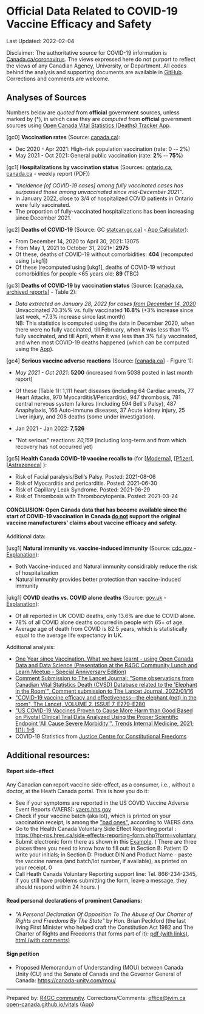 <!-- Open Canada Vital Statistics Application Resources
Analysis of Official Data Related to COVID-19 Vaccine Efficacy and Safety
-->

Official Data Related to COVID-19 Vaccine Efficacy and Safety
==================================================

Last Updated: 2022-02-04

Disclaimer: The authoritative source for COVID-19 information is [Canada.ca/coronavirus](https://www.canada.ca/en/public-health/services/diseases/coronavirus-disease-covid-19.html). The views expressed here do not purport to reflect the views of
any Canadian Agency, University, or Department. All codes behind the analysis and supporting documents are available in [GitHub](https://github.com/open-canada/vitals/). Corrections and comments are welcome.

<!-- 
[Deaths Statistics Tracker](https://open-canada.github.io/Apps/vitals) | [Analysis of Official Data](analysis) | [Minister's Personal Declaration](https://open-canada.github.io/vitals/brian-peckford-declaration.pdf) | [Report side-effects](https://hpr-rps.hres.ca/side-effects-reporting-form.php?form=voluntary) ([Example](https://open-canada.github.io/vitals/SideEffectReporting-example-1.pdf)) | [Sign Petition](https://petitions.ourcommons.ca/en/Petition/Details?Petition=e-3592) |
-->

<!-- See Raw Data-->

## Analyses of Sources

 Numbers below are *quoted* from **official** government sources, unless marked by (\*), in which case they are *computed* from
**official** government sources using  [Open Canada Vital Statistics (Deaths) Tracker App](https://open-canada.github.io/Apps/vitals). 

<!--Because the data posted in the official sources changes weekly, the numbers presented below  may not match exactly the currently posted statistics. They should be still close enough (within 95% range) to the currently posted numbers -->
<!-- Data for up to October 2021 are used to allow comparison between adverse reactions
statistics and deaths statistics, the latter being reported with several months delay. -->
<!-- which are available up to October only. -->


[gc0]  **Vaccination rates** (Source:
    [canada.ca](https://health-infobase.canada.ca/covid-19/vaccination-coverage/)):
    
- Dec 2020 - Apr 2021: High-risk population vaccination (rate: 0 -- 2%)
- May 2021 - Oct 2021: General public  vaccination (rate: **2% -- 75%**)


<!-- 
[gcA] COVID-19 cases vs. COVID-19 deaths (Source: [canada.ca]()):

- About 0.0xxx% of COVID-19 cases result in hospitalizations, 0.00yy% result in ICU, and 0.000z% in deaths, about 10% of which  COVID-deaths only - TBC
-->

[gc1] **Hospitalizations by vaccination status** (Sources: [ontario.ca](https://covid-19.ontario.ca/data/hospitalizations#hospitalizationsByVaccinationStatus), 
[canada.ca](https://www.canada.ca/en/public-health/services/diseases/coronavirus-disease-covid-19/epidemiological-economic-research-data.html) - weekly report (PDF))

-  *“Incidence [of COVID-19 cases] among fully vaccinated cases has surpassed those among unvaccinated since mid-December 2021”*. 
-  In January 2022, close to 3/4 of hospitalized COVID patients in Ontario were fully vaccinated.
-  The proportion of fully-vaccinated hospitalizations has been increasing since December 2021.
<!-- - and continues* to increase -->

<!-- ON
Last updated: February 3, 2022 at 10:31 a.m. (EST): Hosp. 536 vs 1383, ICU 179 vs211
-->

[gc2]  **Deaths of COVID-19** (Source: GC
    [statcan.gc.ca](https://www150.statcan.gc.ca/t1/tbl1/en/tv.action?pid=1310081001)] - [App
    Calculator](https://o-canada.shinyapps.io/vitals/#section-statistics)):


- From December 14, 2020 to  April 30, 2021: 13075
- From May 1,  2021 to  October 31, 2021*: **2975** 
- Of these, deaths of COVID-19 without comorbidities: **404** (recomputed using [ukg1])
- Of these (recomputed  using [ukg1], deaths of COVID-19 without comorbidities for people \<65 years old: **89** (TBC)

<!-- 
- For comparison (in the same period): Cancer -- , ...

- All COVID-19 since the start of pandemic: with comorbidities --, without comorbidities -- , without for \<65 years old -- 
- For comparison, since the start of pandemic other caueses of death: Cancer -- , ...
- For comparison, Deaths from Flu without comorbidities (10-year historical average): 
-->

[gc3]  **Deaths of COVID-19 by vaccination status** (Source:
    [[canada.ca](https://health-infobase.canada.ca/covid-19/epidemiological-summary-covid-19-cases.html#a9), [archived reports]("https://github.com/open-canada/vitals/tree/main/docs/Epidemiological-summary-of-COVID-19-cases-in-Canada-Canada.ca%20(cached)")] -
    Table 2):

- *Data extracted on January 28, 2022 for cases <u>from December 14, 2020</u>* <br>
  Unvaccinated 70.3%% vs. fully vaccinated **16.8%** (+3% increase since last week, +7.3% increase since last month) <br>
  NB: This statistics is computed using the  data in December 2020, when there were no fully vaccinated, till February, when it was less than 1% fully vaccinated, and till April, when it was less than 3% fully vaccinated, and when  most COVID-19 deaths happened (which can be computed using the  [App](https://open-canada.github.io/App/vitals)).  
 
 
 
<!-- 
- *Data extracted on January 28, 2022 for cases from December 14, 2020 up until January 15, 2022 (n=1,458,433) <br> 
unvaccinated 70.3%% vs. fully vaccinated **16.8%** (+3% increase since last week)
- *Data extracted on January 21, 2022 for cases from December 14, 2020 up until January 08, 2022 (n=1,341,192)*: <br> 
unvaccinated 72.8% vs. fully vaccinated **13.8%** (+4.3% increase since December 14)
- *Data extracted on December 15, 2021 for cases from December 14, 2020 up until November 27, 2021 (n=882,988)*: <br> 
unvaccinated 76.1% vs. fully vaccinated **9.5%**

--> 

 

[gc4]  **Serious vaccine adverse reactions** (Source: 
    [[canada.ca](https://health-infobase.canada.ca/covid-19/vaccine-safety/)] - Figure 1):

- *May 2021 - Oct 2021*: **5200** (increased from 5038 posted in last month report)
-  Of these (Table 1): 1,111 heart diseases (including 64 Cardiac arrests, 77 Heart Attacks, 970
    Myocarditis1/Pericarditis), 947 thrombosis, 781 central nervous system failures
    (including 594 Bell's Palsy), 487 Anaphylaxis, 166 Auto-immune diseases, 37 Acute
    kidney injury, 25 Liver injury, and 208 deaths (some under investigation).
    

- Jan 2021 - Jan 2022: **7,526** 
- "Not serious" reactions: *20,159* (including long-term and from which recovery has not occurred yet) 


<!-- 
- Many are not reported or published yet, like the one  [here](https://open-canada.github.io/vitals/SideEffectReporting-example-1.pdf)
 - Adverse reaction, not reported yet in Canada but reported in US: -->


[gc5]  **Health Canada COVID-19 vaccine recalls to** (for 
[[Moderna](https://recalls-rappels.canada.ca/en/search/site?search_api_fulltext=moderna)], 
[[Pfizer](https://recalls-rappels.canada.ca/en/search/site?search_api_fulltext=pfizer)], 
[[Astrazeneca](https://recalls-rappels.canada.ca/en/search/site?search_api_fulltext=astrazeneca)]
):

- Risk of Facial paralysis/Bell’s Palsy. Posted: 2021-08-06 
- Risk of Myocarditis and pericarditis. Posted: 2021-06-30
- Risk of Capillary Leak Syndrome. Posted: 2021-06-29
- Risk of Thrombosis with Thrombocytopenia. Posted: 2021-03-24

#### CONCLUSION: Open Canada data that has become available since the start of COVID-19 vaccination in Canada <u>do not</u> support the original vaccine manufacturers\' claims about  vaccine efficacy and safety.
 

Additional data:
 
 
[usg1] **Natural immunity vs. vaccine-induced immunity** (Source: [cdc.gov](https://www.cdc.gov/mmwr/volumes/71/wr/mm7104e1.htm) - [Explanation](https://www.youtube.com/watch?v=eK83QqbNOmU)):


- Both Vaccine-induced and  Natural immunity considirably  reduce the risk of hospitalization  
- Natural immunity  provides better protection  than  vaccine-induced immunity 
<!-- - Natural immunity with vaccination  is not better, possibly worse, than Natural immunityslightly reduced  after vaccination -->

[ukg1] **COVID deaths vs. COVID alone deaths** (Source: [gov.uk](https://www.ons.gov.uk/aboutus/transparencyandgovernance/freedomofinformationfoi/deathsfromcovid19withnootherunderlyingcauses) - [Explanation](https://www.youtube.com/watch?v=9UHvwWWcjYw)):

- Of all reported in UK COVID deaths, only 13.6%  are due to COVID alone. 
- 78% of all COVID alone deaths occurred in people with 65+ of age.
- Average age of death from COVID is 82.5 years, which is statistically equal to the average life expectancy in UK.



Additional  analysis:  

<!-- #### Detailed analysis -->

<!-- -   ["Statistical analysis of official data sources related to vaccine efficacy and
    safety (NEW EVIDENCE SINCE OCTOBER
    2021)"](https://open-canada.github.io/vitals/analysis)
    2022) -->
- [One Year since Vaccination. What we have learnt - using Open Canada Data and Data Science (Presentation at the R4GC Community Lunch and Learn Meetup - Special Anniversary Edition)](https://github.com/open-canada/vitals/blob/main/docs/r4gc-meetup-2022-02-04-SpecialEdition(OneYearOfVaccineInCanada).pdf)  
-  [Comment Submission to The Lancet Journal: "Some observations from Canadian Vital Statistics Death (CVSD) Database related to
    the 'Elephant in the Room'",  Comment submission to The Lancet Journal.
    2022/01/16](https://open-canada.github.io/vitals/comment.pdf)
-   ["COVID-19 vaccine efficacy and effectiveness—the elephant (not) in the room", The Lancet, VOLUME 2, ISSUE 7, E279-E280]("https://doi.org/10.1016/S2666-5247(21)00069-0")
-   ["US COVID-19 Vaccines Proven to Cause More Harm than Good Based on Pivotal Clinical Trial Data Analyzed Using the Proper Scientific Endpoint 'All Cause Severe Morbidity'". Trends Internal  Medicine,  2021; 1(1): 1-6](https://www.scivisionpub.com/pdfs/us-covid19-vaccines-proven-to-cause-more-harm-than-good-based-on-pivotal-clinical-trial-data-analyzed-using-the-proper-scientific--1811.pdf)
-   COVID-19 Statistics from [Justice Centre for Constitutional Freedoms](https://www.jccf.ca/covid-stats)






##  Additional resources:

#### Report side-effect

<!-- , which is a bit tricky, if you don't know what to write in some manadary form fields.  But when you know, it takes 10 mins to do it. -->

Any Canadian can report vaccine side-effect, as a consumer, i.e., without a doctor, at the 
Heath Canada portal. This is how you do it:

-   See if your symptoms are reported in the US COVID Vaccine Adverse Event Reports
    (VAERS): [vaers.hhs.gov](https://openvaers.com)
-   Check if your vaccine batch (aka lot), which is printed on your vaccination receipt, is among the ["bad ones"](https://www.howbad.info), according to VAERS data. 
-   Go to the Health Canada Voluntary Side Effect Reporting portal :
    <https://hpr-rps.hres.ca/side-effects-reporting-form.php?form=voluntary>
-   Submit electronic form there as shown in this 
    [Example](https://open-canada.github.io/vitals/SideEffectReporting-example-1.pdf). (
    There are three places there you need to know how to fill out: in Section B: Patient
    ID write your initials; in Section D: Product DIN and Product Name - paste the
    vaccine names (and batch/lot number, if available), as printed on your receipt. 0
-   Call Heath Canada Voluntary Reporting support line: Tel. 866-234-2345, if you still
    have problems submitting the form, leave a message, they should respond within 24
    hours. )
    

#### Read personal declarations of prominent Canadians:

-   *"A Personal Declaration Of Opposition To The Abuse of Our Charter of Rights and
    Freedoms By The State"* by Hon. Brian Peckford (the last living First Minister who
    helped craft the Constitution Act 1982 and The Charter of Rights and Freedoms that
    forms part of it): [pdf (with
    links)](https://open-canada.github.io/vitals/brian-peckford-declaration.pdf), [html
    (with
    comments)](https://peckford42.wordpress.com/2022/01/02/a-personal-declaration-of-opposition-to-the-abuse-of-our-charter-of-rights-and-freedoms-by-the-state/)

   
#### Sign petition

-   Proposed Memorandum of Understanding (MOU) between Canada Unity (CU) and the Senate
    of Canada and the Governor General of Canada: <https://canada-unity.com/mou/>




<!-- \| [Interactive Open Canada Vital Statistics (Deaths) Tracker](https://open-canada.github.io/Apps/vitals)  -->

<hr>


Prepared by: [R4GC community](https://open-canada.github.io/r4gc/index.html#r4gc-community). Corrections/Comments: <office@ivim.ca>       
[open-canada.github.io/vitals](https://open-canada.github.io/vitals)  ([App](https://open-canada.github.io/App/vitals))


